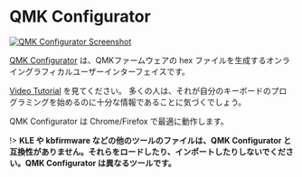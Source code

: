 # QMK Configurator

<!---
  grep --no-filename "^[ ]*git diff" docs/ja/*.md | sh
  original document: 0.9.0:docs/newbs_building_firmware_configurator.md
  git diff 0.9.0 HEAD -- docs/newbs_building_firmware_configurator.md | cat
-->

[![QMK Configurator Screenshot](https://i.imgur.com/anw9cOL.png)](https://config.qmk.fm/)

[QMK Configurator](https://config.qmk.fm) は、QMKファームウェアの hex ファイルを生成するオンライングラフィカルユーザーインターフェイスです。

[Video Tutorial](https://www.youtube.com/watch?v=-imgglzDMdY) を見てください。
多くの人は、それが自分のキーボードのプログラミングを始めるのに十分な情報であることに気づくでしょう。

QMK Configurator は Chrome/Firefox で最適に動作します。

!> **KLE や kbfirmware などの他のツールのファイルは、QMK Configurator と互換性がありません。それらをロードしたり、インポートしたりしないでください。QMK Configurator は異なるツールです。**
